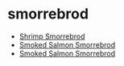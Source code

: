# smorrebrod

 * [Shrimp Smorrebrod](../../index/s/shrimp-smorrebrod-104396.json)
 * [Smoked Salmon Smorrebrod](../../index/s/smoked-salmon-smorrebrod-104397.json)
 * [Smoked Salmon Smorrebrod](../../index/s/smoked-salmon-smorrebrod-51155280.json)
